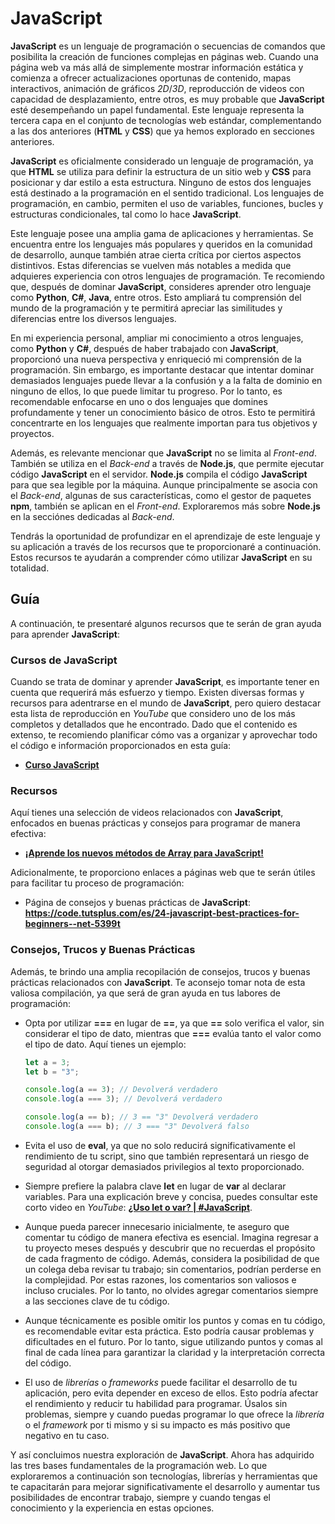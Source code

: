 # JavaScript

**JavaScript** es un lenguaje de programación o secuencias de comandos que posibilita la creación de funciones complejas en páginas web. Cuando una página web va más allá de simplemente mostrar información estática y comienza a ofrecer actualizaciones oportunas de contenido, mapas interactivos, animación de gráficos _2D_/_3D_, reproducción de videos con capacidad de desplazamiento, entre otros, es muy probable que **JavaScript** esté desempeñando un papel fundamental. Este lenguaje representa la tercera capa en el conjunto de tecnologías web estándar, complementando a las dos anteriores (**HTML** y **CSS**) que ya hemos explorado en secciones anteriores.

**JavaScript** es oficialmente considerado un lenguaje de programación, ya que **HTML** se utiliza para definir la estructura de un sitio web y **CSS** para posicionar y dar estilo a esta estructura. Ninguno de estos dos lenguajes está destinado a la programación en el sentido tradicional. Los lenguajes de programación, en cambio, permiten el uso de variables, funciones, bucles y estructuras condicionales, tal como lo hace **JavaScript**.

Este lenguaje posee una amplia gama de aplicaciones y herramientas. Se encuentra entre los lenguajes más populares y queridos en la comunidad de desarrollo, aunque también atrae cierta crítica por ciertos aspectos distintivos. Estas diferencias se vuelven más notables a medida que adquieres experiencia con otros lenguajes de programación. Te recomiendo que, después de dominar **JavaScript**, consideres aprender otro lenguaje como **Python**, **C#**, **Java**, entre otros. Esto ampliará tu comprensión del mundo de la programación y te permitirá apreciar las similitudes y diferencias entre los diversos lenguajes.

En mi experiencia personal, ampliar mi conocimiento a otros lenguajes, como **Python** y **C#**, después de haber trabajado con **JavaScript**, proporcionó una nueva perspectiva y enriqueció mi comprensión de la programación. Sin embargo, es importante destacar que intentar dominar demasiados lenguajes puede llevar a la confusión y a la falta de dominio en ninguno de ellos, lo que puede limitar tu progreso. Por lo tanto, es recomendable enfocarse en uno o dos lenguajes que domines profundamente y tener un conocimiento básico de otros. Esto te permitirá concentrarte en los lenguajes que realmente importan para tus objetivos y proyectos.

Además, es relevante mencionar que **JavaScript** no se limita al _Front-end_. También se utiliza en el _Back-end_ a través de **Node.js**, que permite ejecutar código **JavaScript** en el servidor. **Node.js** compila el código **JavaScript** para que sea legible por la máquina. Aunque principalmente se asocia con el _Back-end_, algunas de sus características, como el gestor de paquetes **npm**, también se aplican en el _Front-end_. Exploraremos más sobre **Node.js** en la secciónes dedicadas al _Back-end_.

Tendrás la oportunidad de profundizar en el aprendizaje de este lenguaje y su aplicación a través de los recursos que te proporcionaré a continuación. Estos recursos te ayudarán a comprender cómo utilizar **JavaScript** en su totalidad.

## Guía

A continuación, te presentaré algunos recursos que te serán de gran ayuda para aprender **JavaScript**:

### Cursos de JavaScript

Cuando se trata de dominar y aprender **JavaScript**, es importante tener en cuenta que requerirá más esfuerzo y tiempo. Existen diversas formas y recursos para adentrarse en el mundo de **JavaScript**, pero quiero destacar esta lista de reproducción en _YouTube_ que considero uno de los más completos y detallados que he encontrado. Dado que el contenido es extenso, te recomiendo planificar cómo vas a organizar y aprovechar todo el código e información proporcionados en esta guía:

-   **[Curso JavaScript](https://www.youtube.com/playlist?list=PLvq-jIkSeTUZ6QgYYO3MwG9EMqC-KoLXA)**

### Recursos

Aquí tienes una selección de videos relacionados con **JavaScript**, enfocados en buenas prácticas y consejos para programar de manera efectiva:

-   **[¡Aprende los nuevos métodos de Array para JavaScript!](https://www.youtube.com/watch?v=TJKAGh9jzx4)**

Adicionalmente, te proporciono enlaces a páginas web que te serán útiles para facilitar tu proceso de programación:

-   Página de consejos y buenas prácticas de **JavaScript**: **https://code.tutsplus.com/es/24-javascript-best-practices-for-beginners--net-5399t**

### Consejos, Trucos y Buenas Prácticas

Además, te brindo una amplia recopilación de consejos, trucos y buenas prácticas relacionados con **JavaScript**. Te aconsejo tomar nota de esta valiosa compilación, ya que será de gran ayuda en tus labores de programación:

-   Opta por utilizar **===** en lugar de **==**, ya que **==** solo verifica el valor, sin considerar el tipo de dato, mientras que **===** evalúa tanto el valor como el tipo de dato. Aquí tienes un ejemplo:

    ```javascript
    let a = 3;
    let b = "3";

    console.log(a == 3); // Devolverá verdadero
    console.log(a === 3); // Devolverá verdadero

    console.log(a == b); // 3 == "3" Devolverá verdadero
    console.log(a === b); // 3 === "3" Devolverá falso
    ```

-   Evita el uso de **eval**, ya que no solo reducirá significativamente el rendimiento de tu script, sino que también representará un riesgo de seguridad al otorgar demasiados privilegios al texto proporcionado.

-   Siempre prefiere la palabra clave **let** en lugar de **var** al declarar variables. Para una explicación breve y concisa, puedes consultar este corto video en _YouTube_: **[¿Uso let o var? | #JavaScript](https://www.youtube.com/shorts/cFD9bB3UEtY)**.

-   Aunque pueda parecer innecesario inicialmente, te aseguro que comentar tu código de manera efectiva es esencial. Imagina regresar a tu proyecto meses después y descubrir que no recuerdas el propósito de cada fragmento de código. Además, considera la posibilidad de que un colega deba revisar tu trabajo; sin comentarios, podrían perderse en la complejidad. Por estas razones, los comentarios son valiosos e incluso cruciales. Por lo tanto, no olvides agregar comentarios siempre a las secciones clave de tu código.

-   Aunque técnicamente es posible omitir los puntos y comas en tu código, es recomendable evitar esta práctica. Esto podría causar problemas y dificultades en el futuro. Por lo tanto, sigue utilizando puntos y comas al final de cada línea para garantizar la claridad y la interpretación correcta del código.

-   El uso de _librerías_ o _frameworks_ puede facilitar el desarrollo de tu aplicación, pero evita depender en exceso de ellos. Esto podría afectar el rendimiento y reducir tu habilidad para programar. Úsalos sin problemas, siempre y cuando puedas programar lo que ofrece la _librería_ o el _framework_ por ti mismo y si su impacto es más positivo que negativo en tu caso.

Y así concluimos nuestra exploración de **JavaScript**. Ahora has adquirido las tres bases fundamentales de la programación web. Lo que exploraremos a continuación son tecnologías, librerías y herramientas que te capacitarán para mejorar significativamente el desarrollo y aumentar tus posibilidades de encontrar trabajo, siempre y cuando tengas el conocimiento y la experiencia en estas opciones.
